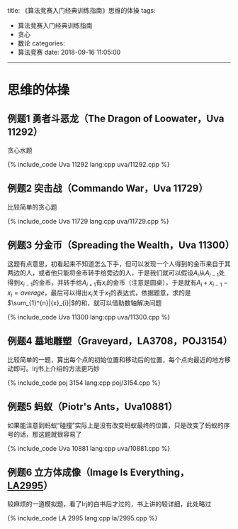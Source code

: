 title: 《算法竞赛入门经典训练指南》思维的体操
tags:
  - 算法竞赛入门经典训练指南
  - 贪心
  - 数论
categories:
  - 算法竞赛
date: 2018-09-16 11:05:00
---

# 思维的体操

## 例题1 勇者斗恶龙（The Dragon of Loowater，Uva 11292）

贪心水题

{% include_code Uva 11292 lang:cpp uva/11292.cpp %}

<!--more-->

## 例题2 突击战（Commando War，Uva 11729）

比较简单的贪心题

{% include_code Uva 11729 lang:cpp uva/11729.cpp %}

## 例题3 分金币（Spreading the Wealth，Uva 11300）

这题有点意思，初看起来不知道怎么下手，但可以发现一个人得到的金币来自于其两边的人，或者他只能将金币转手给旁边的人，于是我们就可以假设${A}_{i}$从${A}_{i-1}$处得到${x}_{i-1}$的金币，并转手给${A}_{i+1}$有${x}_{i}$的金币（注意是圆桌），于是就有${A}_{i}+{x}_{i-1}-{x}_{i}=average$，最后可以得出${x}_{i}$关于${x}_{1}$的表达式，依据题意，求的是$\sum_{1}^{n}|{x}_{i}|$的和，就可以借助数轴解决问题

{% include_code Uva 11300 lang:cpp uva/11300.cpp %}

## 例题4 墓地雕塑（Graveyard，LA3708，POJ3154）

比较简单的一题，算出每个点的初始位置和移动后的位置，每个点向最近的地方移动即可。lrj书上介绍的方法更巧妙

{% include_code poj 3154 lang:cpp poj/3154.cpp %}

## 例题5 蚂蚁（Piotr's Ants，Uva10881）

如果能注意到蚂蚁“碰撞”实际上是没有改变蚂蚁最终的位置，只是改变了蚂蚁的序号的话，那这题就很容易了

{% include_code Uva 10881 lang:cpp uva/10881.cpp %}

## 例题6 立方体成像（Image Is Everything，[LA2995](https://icpcarchive.ecs.baylor.edu/index.php?option=com_onlinejudge&Itemid=8&page=show_problem&problem=996 "2995 - Image Is Everything")）

较麻烦的一道模拟题，看了lrj的白书后才过的，书上讲的较详细，此处略过

{% include_code LA 2995 lang:cpp la/2995.cpp %}